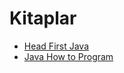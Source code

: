 # Kitaplar

<!--Index-->

- [Head First Java](./Head%20First%20Java.pdf)
- [Java How to Program](./Java%20How%20to%20Program.pdf)

<!--Index-->
